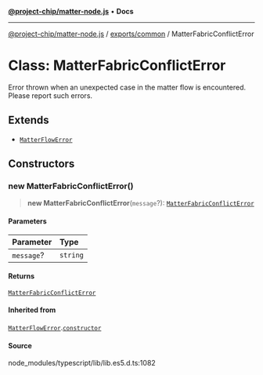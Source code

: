 [**@project-chip/matter-node.js**](../../../README.md) • **Docs**

***

[@project-chip/matter-node.js](../../../modules.md) / [exports/common](../README.md) / MatterFabricConflictError

# Class: MatterFabricConflictError

Error thrown when an unexpected case in the matter flow is encountered. Please report such errors.

## Extends

- [`MatterFlowError`](MatterFlowError.md)

## Constructors

### new MatterFabricConflictError()

> **new MatterFabricConflictError**(`message`?): [`MatterFabricConflictError`](MatterFabricConflictError.md)

#### Parameters

| Parameter | Type |
| :------ | :------ |
| `message`? | `string` |

#### Returns

[`MatterFabricConflictError`](MatterFabricConflictError.md)

#### Inherited from

[`MatterFlowError`](MatterFlowError.md).[`constructor`](MatterFlowError.md#constructors)

#### Source

node\_modules/typescript/lib/lib.es5.d.ts:1082
